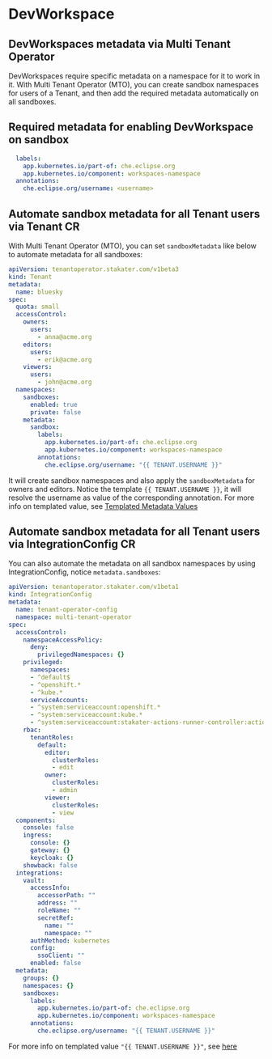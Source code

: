 # DevWorkspace

## DevWorkspaces metadata via Multi Tenant Operator

DevWorkspaces require specific metadata on a namespace for it to work in it. With Multi Tenant Operator (MTO), you can create sandbox namespaces for users of a Tenant, and then add the required metadata automatically on all sandboxes.

## Required metadata for enabling DevWorkspace on sandbox

```yaml
  labels:
    app.kubernetes.io/part-of: che.eclipse.org
    app.kubernetes.io/component: workspaces-namespace
  annotations:
    che.eclipse.org/username: <username>
```

## Automate sandbox metadata for all Tenant users via Tenant CR

With Multi Tenant Operator (MTO), you can set `sandboxMetadata` like below to automate metadata for all sandboxes:

```yaml
apiVersion: tenantoperator.stakater.com/v1beta3
kind: Tenant
metadata:
  name: bluesky
spec:
  quota: small
  accessControl:
    owners:
      users:
        - anna@acme.org
    editors:
      users:
        - erik@acme.org
    viewers:
      users:
        - john@acme.org
  namespaces:
    sandboxes:
      enabled: true
      private: false
    metadata:
      sandbox:
        labels:
          app.kubernetes.io/part-of: che.eclipse.org
          app.kubernetes.io/component: workspaces-namespace
        annotations:
          che.eclipse.org/username: "{{ TENANT.USERNAME }}"
```

It will create sandbox namespaces and also apply the `sandboxMetadata` for owners and editors. Notice the template `{{ TENANT.USERNAME }}`, it will resolve the username as value of the corresponding annotation. For more info on templated value, see [Templated Metadata Values](../kubernetes-resources/tenant/how-to-guides/templated-metadata-values.md)

## Automate sandbox metadata for all Tenant users via IntegrationConfig CR

You can also automate the metadata on all sandbox namespaces by using IntegrationConfig, notice `metadata.sandboxes`:

```yaml
apiVersion: tenantoperator.stakater.com/v1beta1
kind: IntegrationConfig
metadata:
  name: tenant-operator-config
  namespace: multi-tenant-operator
spec:
  accessControl:
    namespaceAccessPolicy:
      deny:
        privilegedNamespaces: {}
    privileged:
      namespaces:
      - ^default$
      - ^openshift.*
      - ^kube.*
      serviceAccounts:
      - ^system:serviceaccount:openshift.*
      - ^system:serviceaccount:kube.*
      - ^system:serviceaccount:stakater-actions-runner-controller:actions-runner-controller-runner-deployment$
    rbac:
      tenantRoles:
        default:
          editor:
            clusterRoles:
            - edit
          owner:
            clusterRoles:
            - admin
          viewer:
            clusterRoles:
            - view
  components:
    console: false
    ingress:
      console: {}
      gateway: {}
      keycloak: {}
    showback: false
  integrations:
    vault:
      accessInfo:
        accessorPath: ""
        address: ""
        roleName: ""
        secretRef:
          name: ""
          namespace: ""
      authMethod: kubernetes
      config:
        ssoClient: ""
      enabled: false
  metadata:
    groups: {}
    namespaces: {}
    sandboxes:
      labels:
        app.kubernetes.io/part-of: che.eclipse.org
        app.kubernetes.io/component: workspaces-namespace
      annotations:
        che.eclipse.org/username: "{{ TENANT.USERNAME }}"
```

 For more info on templated value `"{{ TENANT.USERNAME }}"`, see [here](../kubernetes-resources/tenant/how-to-guides/templated-metadata-values.md)
